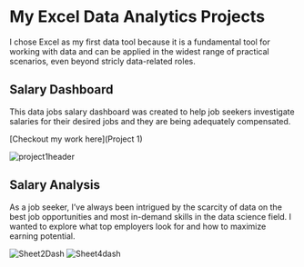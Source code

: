 # My Excel Data Analytics Projects

I chose Excel as my first data tool because it is a fundamental tool for working with data and can be applied in the widest range of practical scenarios, even beyond stricly data-related roles.

## Salary Dashboard
This data jobs salary dashboard was created to help job seekers investigate salaries for their desired jobs and they are being adequately compensated.

[Checkout my work here](Project 1)

![project1header](https://github.com/user-attachments/assets/cd80efe3-1a92-456d-a6f0-e8431a73056b)

## Salary Analysis 
As a job seeker, I’ve always been intrigued by the scarcity of data on the best job opportunities and most in-demand skills in the data science field. I wanted to explore what top employers look for and how to maximize earning potential.

![Sheet2Dash](https://github.com/user-attachments/assets/e1511bf2-8f8b-4ea6-af76-86a69d238c97)
![Sheet4dash](https://github.com/user-attachments/assets/55b85089-7319-4522-900c-7a0832079653)
